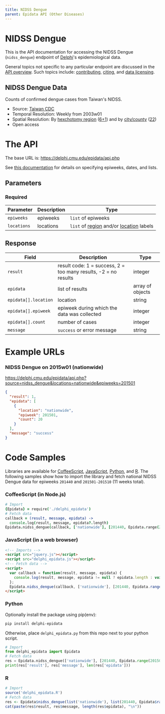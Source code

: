 ```yaml
---
title: NIDSS Dengue
parent: Epidata API (Other Diseases)
---
```


# NIDSS Dengue

This is the API documentation for accessing the NIDSS Dengue (`nidss_dengue`) endpoint of [Delphi](https://delphi.cmu.edu/)'s epidemiological data.

General topics not specific to any particular endpoint are discussed in the
[API overview](README.md). Such topics include:
[contributing](README.md#contributing), [citing](README.md#citing), and
[data licensing](README.md#data-licensing).

## NIDSS Dengue Data

Counts of confirmed dengue cases from Taiwan's NIDSS.
 - Source: [Taiwan CDC](http://nidss.cdc.gov.tw/en/SingleDisease.aspx?dc=1&dt=4&disease=061&position=1)
 - Temporal Resolution: Weekly from 2003w01
 - Spatial Resolution: By [hexchotomy region](https://en.wikipedia.org/wiki/Regions_of_Taiwan#Hexchotomy) ([6+1](../../labels/nidss_regions.txt)) and by [city/county](https://en.wikipedia.org/wiki/List_of_administrative_divisions_of_Taiwan) ([22](../../labels/nidss_locations.txt))
 - Open access

# The API

The base URL is: https://delphi.cmu.edu/epidata/api.php

See [this documentation](README.md) for details on specifying epiweeks, dates, and lists.

## Parameters

### Required

| Parameter | Description | Type |
| --- | --- | --- |
| `epiweeks` | epiweeks | `list` of epiweeks |
| `locations` | locations | `list` of [region](../../labels/nidss_regions.txt) and/or [location](../../labels/nidss_locations.txt) labels |

## Response

| Field | Description | Type |
| --- | --- | --- |
| `result` | result code: 1 = success, 2 = too many results, -2 = no results | integer |
| `epidata` | list of results | array of objects |
| `epidata[].location` | location | string |
| `epidata[].epiweek` | epiweek during which the data was collected | integer |
| `epidata[].count` | number of cases | integer |
| `message` | `success` or error message | string |

# Example URLs

### NIDSS Dengue on 2015w01 (nationwide)
https://delphi.cmu.edu/epidata/api.php?source=nidss_dengue&locations=nationwide&epiweeks=201501

```json
{
  "result": 1,
  "epidata": [
    {
      "location": "nationwide",
      "epiweek": 201501,
      "count": 20
    }
  ],
  "message": "success"
}
```


# Code Samples

Libraries are available for [CoffeeScript](../../src/client/delphi_epidata.coffee), [JavaScript](../../src/client/delphi_epidata.js), [Python](../../src/client/delphi_epidata.py), and [R](../../src/client/delphi_epidata.R).
The following samples show how to import the library and fetch national NIDSS Dengue data for epiweeks `201440` and `201501-201510` (11 weeks total).

### CoffeeScript (in Node.js)

````coffeescript
# Import
{Epidata} = require('./delphi_epidata')
# Fetch data
callback = (result, message, epidata) ->
  console.log(result, message, epidata?.length)
Epidata.nidss_dengue(callback, ['nationwide'], [201440, Epidata.range(201501, 201510)])
````

### JavaScript (in a web browser)

````html
<!-- Imports -->
<script src="jquery.js"></script>
<script src="delphi_epidata.js"></script>
<!-- Fetch data -->
<script>
  var callback = function(result, message, epidata) {
    console.log(result, message, epidata != null ? epidata.length : void 0);
  };
  Epidata.nidss_dengue(callback, ['nationwide'], [201440, Epidata.range(201501, 201510)]);
</script>
````

### Python

Optionally install the package using pip(env):
````bash
pip install delphi-epidata
````

Otherwise, place `delphi_epidata.py` from this repo next to your python script.

````python
# Import
from delphi_epidata import Epidata
# Fetch data
res = Epidata.nidss_dengue(['nationwide'], [201440, Epidata.range(201501, 201510)])
print(res['result'], res['message'], len(res['epidata']))
````

### R

````R
# Import
source('delphi_epidata.R')
# Fetch data
res <- Epidata$nidss_dengue(list('nationwide'), list(201440, Epidata$range(201501, 201510)))
cat(paste(res$result, res$message, length(res$epidata), "\n"))
````
